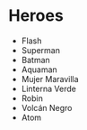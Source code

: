 # Heroes
* Flash
* Superman
* Batman
* Aquaman
* Mujer Maravilla
* Linterna Verde
* Robin
* Volcán Negro
* Atom
